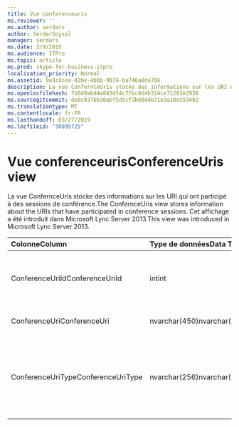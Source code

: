 ```yaml
---
title: Vue conferenceuris
ms.reviewer: ''
ms.author: serdars
author: SerdarSoysal
manager: serdars
ms.date: 3/9/2015
ms.audience: ITPro
ms.topic: article
ms.prod: skype-for-business-itpro
localization_priority: Normal
ms.assetid: 9a3cdcea-426e-4b6b-9876-ba746a8de706
description: La vue ConfernceUris stocke des informations sur les URI qui ont participé à des sessions de conférence. Cet affichage a été introduit dans Microsoft Lync Server 2013.
ms.openlocfilehash: 7b049abd4a843df4c7fbc0d4b314ce71203e2938
ms.sourcegitcommit: da8c037bb30abf5d5cf3b60d4b71e3a10e553402
ms.translationtype: MT
ms.contentlocale: fr-FR
ms.lasthandoff: 03/27/2019
ms.locfileid: "30895725"
---
```

# <a name="conferenceuris-view"></a><span data-ttu-id="84e2b-104">Vue conferenceuris</span><span class="sxs-lookup"><span data-stu-id="84e2b-104">ConferenceUris view</span></span>
 
<span data-ttu-id="84e2b-105">La vue ConfernceUris stocke des informations sur les URI qui ont participé à des sessions de conférence.</span><span class="sxs-lookup"><span data-stu-id="84e2b-105">The ConfernceUris view stores information about the URIs that have participated in conference sessions.</span></span> <span data-ttu-id="84e2b-106">Cet affichage a été introduit dans Microsoft Lync Server 2013.</span><span class="sxs-lookup"><span data-stu-id="84e2b-106">This view was introduced in Microsoft Lync Server 2013.</span></span>
  
|<span data-ttu-id="84e2b-107">**Colonne**</span><span class="sxs-lookup"><span data-stu-id="84e2b-107">**Column**</span></span>|<span data-ttu-id="84e2b-108">**Type de données**</span><span class="sxs-lookup"><span data-stu-id="84e2b-108">**Data Type**</span></span>|<span data-ttu-id="84e2b-109">**Détails**</span><span class="sxs-lookup"><span data-stu-id="84e2b-109">**Details**</span></span>|
|:-----|:-----|:-----|
|<span data-ttu-id="84e2b-110">ConferenceUriId</span><span class="sxs-lookup"><span data-stu-id="84e2b-110">ConferenceUriId</span></span>  <br/> |<span data-ttu-id="84e2b-111">int</span><span class="sxs-lookup"><span data-stu-id="84e2b-111">int</span></span>  <br/> |<span data-ttu-id="84e2b-112">Numéro unique identifiant l’URI de conférence.</span><span class="sxs-lookup"><span data-stu-id="84e2b-112">Unique number identifying the conference URI.</span></span>  <br/> |
|<span data-ttu-id="84e2b-113">ConferenceUri</span><span class="sxs-lookup"><span data-stu-id="84e2b-113">ConferenceUri</span></span>  <br/> |<span data-ttu-id="84e2b-114">nvarchar(450)</span><span class="sxs-lookup"><span data-stu-id="84e2b-114">nvarchar(450)</span></span>  <br/> |<span data-ttu-id="84e2b-115">URI de la conférence.</span><span class="sxs-lookup"><span data-stu-id="84e2b-115">URI of the conference.</span></span>  <br/> |
|<span data-ttu-id="84e2b-116">ConferenceUriType</span><span class="sxs-lookup"><span data-stu-id="84e2b-116">ConferenceUriType</span></span>  <br/> |<span data-ttu-id="84e2b-117">nvarchar(256)</span><span class="sxs-lookup"><span data-stu-id="84e2b-117">nvarchar(256)</span></span>  <br/> |<span data-ttu-id="84e2b-118">URI du type de conférence.</span><span class="sxs-lookup"><span data-stu-id="84e2b-118">Type of conference URI.</span></span> <span data-ttu-id="84e2b-119">Consultez la [table UriTypes](uritypes.md) pour plus d’informations.</span><span class="sxs-lookup"><span data-stu-id="84e2b-119">See the [UriTypes table](uritypes.md) for more information.</span></span> <br/> |
   

